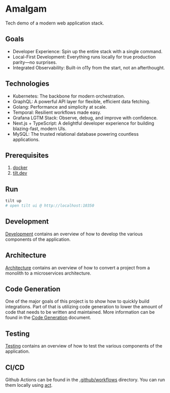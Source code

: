 # Amalgam

Tech demo of a modern web application stack.

## Goals

- Developer Experience: Spin up the entire stack with a single command.
- Local-First Development: Everything runs locally for true production parity—no surprises.
- Integrated Observability: Built-in o11y from the start, not an afterthought.

## Technologies

- Kubernetes: The backbone for modern orchestration.
- GraphQL: A powerful API layer for flexible, efficient data fetching.
- Golang: Performance and simplicity at scale.
- Temporal: Resilient workflows made easy.
- Grafana LGTM Stack: Observe, debug, and improve with confidence.
- Next.js + TypeScript: A delightful developer experience for building blazing-fast, modern UIs.
- MySQL: The trusted relational database powering countless applications.

## Prerequisites

1. [docker](https://docs.docker.com/get-docker/)
2. [tilt.dev](https://tilt.dev/)

## Run

```sh
tilt up
# open tilt ui @ http://localhost:10350
```

## Development

[Development](./docs/development.md) contains an overview of how to develop the various components of the application.

## Architecture

[Architecture](./docs/architecture.md) contains an overview of how to convert a project from a monolith to a microservices architecture.

## Code Generation

One of the major goals of this project is to show how to quickly build integrations. Part of that is utilizing code generation to lower the amount of code that needs to be written and maintained. More information can be found in the [Code Generation](./docs/code-generation.md) document.

## Testing

[Testing](./docs/testing.md) contains an overview of how to test the various components of the application.

## CI/CD

Github Actions can be found in the [.github/workflows](./.github/workflows) directory. You can run them locally using [act](https://github.com/nektos/act).
